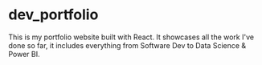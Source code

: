 # dev_portfolio
This is my portfolio website built with React. It showcases all the work I've done so far, it includes everything from Software Dev to Data Science &amp; Power BI.
